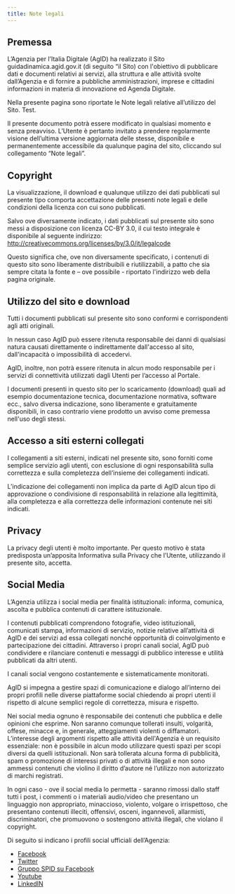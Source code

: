 ```yaml
---
title: Note legali
---
```


## Premessa

L’Agenzia per l’Italia Digitale (AgID) ha realizzato il Sito guidadinamica.agid.gov.it (di
seguito “il Sito) con l'obiettivo di pubblicare dati e documenti relativi ai
servizi, alla struttura e alle attività svolte dall’Agenzia e di fornire a
pubbliche amministrazioni, imprese e cittadini informazioni in materia di
innovazione ed Agenda Digitale.

Nella presente pagina sono riportate le Note legali relative all’utilizzo del
Sito. Test.

Il presente documento potrà essere modificato in qualsiasi momento e senza
preavviso. L’Utente è pertanto invitato a prendere regolarmente visione
dell’ultima versione aggiornata delle stesse, disponibile e permanentemente
accessibile da qualunque pagina del sito, cliccando sul collegamento “Note
legali”.

## Copyright

La visualizzazione, il download e qualunque utilizzo dei dati pubblicati sul
presente tipo comporta accettazione delle presenti note legali e delle
condizioni della licenza con cui sono pubblicati.

Salvo ove diversamente indicato, i dati pubblicati sul presente sito sono messi
a disposizione con licenza CC-BY 3.0, il cui testo integrale è disponibile al
seguente indirizzo: http://creativecommons.org/licenses/by/3.0/it/legalcode

Questo significa che, ove non diversamente specificato, i contenuti di questo
sito sono liberamente distribuibili e riutilizzabili, a patto che sia sempre
citata la fonte e – ove possibile - riportato l'indirizzo web della pagina
originale.

## Utilizzo del sito e download

Tutti i documenti pubblicati sul presente sito sono conformi e corrispondenti
agli atti originali.

In nessun caso AgID può essere ritenuta responsabile dei danni di qualsiasi
natura causati direttamente o indirettamente dall'accesso al sito,
dall'incapacità o impossibilità di accedervi.

AgID, inoltre, non potrà essere ritenuta in alcun modo responsabile per i
servizi di connettività utilizzati dagli Utenti per l’accesso al Portale.

I documenti presenti in questo sito per lo scaricamento (download) quali ad
esempio documentazione tecnica, documentazione normativa, software ecc., salvo
diversa indicazione, sono liberamente e gratuitamente disponibili, in caso
contrario viene prodotto un avviso come premessa nell'uso degli stessi. 

## Accesso a siti esterni collegati

I collegamenti a siti esterni, indicati nel presente sito, sono forniti come
semplice servizio agli utenti, con esclusione di ogni responsabilità sulla
correttezza e sulla completezza dell’insieme dei collegamenti indicati. 

L’indicazione dei collegamenti non implica da parte di AgID alcun tipo di
approvazione o condivisione di responsabilità in relazione alla legittimità,
alla completezza e alla correttezza delle informazioni contenute nei siti
indicati.

## Privacy

La privacy degli utenti è molto importante. Per questo motivo è stata
predisposta un’apposita Informativa sulla Privacy che l’Utente, utilizzando il
presente sito, accetta.

## Social Media

L’Agenzia utilizza i social media per finalità istituzionali: informa, comunica,
ascolta e pubblica contenuti di carattere istituzionale.

I contenuti pubblicati comprendono fotografie, video istituzionali, comunicati
stampa, informazioni di servizio, notizie relative all’attività di AgID e dei
servizi ad essa collegati nonché opportunità di coinvolgimento e partecipazione
dei cittadini. Attraverso i propri canali social, AgID può condividere e
rilanciare contenuti e messaggi di pubblico interesse e utilità pubblicati da
altri utenti.

I canali social vengono costantemente e sistematicamente monitorati.

AgID si impegna a gestire spazi di comunicazione e dialogo all’interno dei
propri profili nelle diverse piattaforme social chiedendo ai propri utenti il
rispetto di alcune semplici regole di correttezza, misura e rispetto.

Nei social media ognuno è responsabile dei contenuti che pubblica e delle
opinioni che esprime. Non saranno comunque tollerati insulti, volgarità, offese,
minacce e, in generale, atteggiamenti violenti o diffamatori. L’interesse degli
argomenti rispetto alle attività dell'Agenzia è un requisito essenziale: non è
possibile in alcun modo utilizzare questi spazi per scopi diversi da quelli
istituzionali. Non sarà tollerata alcuna forma di pubblicità, spam o promozione
di interessi privati o di attività illegali e non sono ammessi contenuti che
violino il diritto d’autore né l’utilizzo non autorizzato di marchi registrati.

In ogni caso - ove il social media lo permetta - saranno rimossi dallo staff
tutti i post, i commenti o i materiali audio/video che presentano un linguaggio
non appropriato, minaccioso, violento, volgare o irrispettoso, che presentano
contenuti illeciti, offensivi, osceni, ingannevoli, allarmisti, discriminatori,
che promuovono o sostengono attività illegali, che violano il copyright.

Di seguito si indicano i profili social ufficiali dell’Agenzia:

- [Facebook](https://www.facebook.com/AgIDGovIT)
- [Twitter](https://twitter.com/AgidGOV)
- [Gruppo SPID su Facebook](https://www.facebook.com/groups/agid.spid/)
- [Youtube](https://www.youtube.com/c/AGIDagenzia-italia-digitale)
- [LinkedIN](https://www.linkedin.com/company/agenzia-per-l%27italia-digitale)

